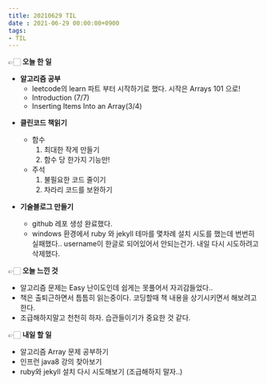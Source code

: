 ```yaml
---
title: 20210629 TIL
date : 2021-06-29 00:00:00+0900
tags:
- TIL
---
```


👉🏻 **오늘 한 일**
- **알고리즘 공부**
	- leetcode의 learn 파트 부터 시작하기로 했다. 시작은 Arrays 101 으로!
	- Introduction (7/7)
	- Inserting Items Into an Array(3/4)

* **클린코드 책읽기**
	- 함수
		1. 최대한 작게 만들기
		2. 함수 당 한가지 기능만!
	- 주석
		1. 불필요한 코드 줄이기
		2. 차라리 코드를 보완하기

* **기술블로그 만들기**
	- github 레포 생성 완료했다.
	- windows 환경에서 ruby 와 jekyll 테마를 몇차례 설치 시도를 했는데 번번히 실패했다.. username이 한글로 되어있어서 안되는건가. 내일 다시 시도하려고 삭제했다.

👉🏻 **오늘 느낀 것**
- 알고리즘 문제는 Easy 난이도인데 쉽게는 못풀어서 자괴감들었다..
- 책은 출퇴근하면서 틈틈히 읽는중이다. 코딩할때 책 내용을 상기시키면서 해보려고 한다.
- 조급해하지말고 천천히 하자. 습관들이기가 중요한 것 같다.

👉🏻 **내일 할 일**
- 알고리즘 Array 문제 공부하기
- 인프런 java8 강의 찾아보기
- ruby와 jekyll 설치 다시 시도해보기 (조급해하지 말자..)
